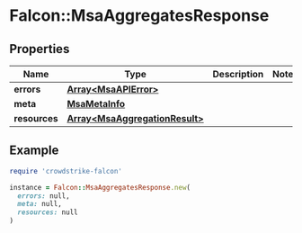 # Falcon::MsaAggregatesResponse

## Properties

| Name | Type | Description | Notes |
| ---- | ---- | ----------- | ----- |
| **errors** | [**Array&lt;MsaAPIError&gt;**](MsaAPIError.md) |  |  |
| **meta** | [**MsaMetaInfo**](MsaMetaInfo.md) |  |  |
| **resources** | [**Array&lt;MsaAggregationResult&gt;**](MsaAggregationResult.md) |  |  |

## Example

```ruby
require 'crowdstrike-falcon'

instance = Falcon::MsaAggregatesResponse.new(
  errors: null,
  meta: null,
  resources: null
)
```

